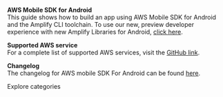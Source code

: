 **AWS Mobile SDK for Android**  
This guide shows how to build an app using AWS Mobile SDK for Android and the Amplify CLI toolchain.
To use our new, preview developer experience with new Amplify Libraries for Android, [click here](~/lib/lib.md).

**Supported AWS service**  
For a complete list of supported AWS services, visit the [GitHub link](https://github.com/aws-amplify/aws-sdk-android).

**Changelog**  
The changelog for AWS mobile SDK For Android can be found [here](https://github.com/aws-amplify/aws-sdk-android/blob/master/CHANGELOG.md).

<docs-internal-link-button href="~/sdk/api/graphql.md">
  <span slot="text">Explore categories</span>
</docs-internal-link-button>